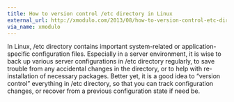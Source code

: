 ```yaml
---
title: How to version control /etc directory in Linux
external_url: http://xmodulo.com/2013/08/how-to-version-control-etc-directory-in-linux.html
via_name: xmodulo
---
```

In Linux, /etc directory contains important system-related or application-specific configuration files. Especially in a server environment, it is wise to back up various server configurations in /etc directory regularly, to save trouble from any accidental changes in the directory, or to help with re-installation of necessary packages. Better yet, it is a good idea to “version control” everything in /etc directory, so that you can track configuration changes, or recover from a previous configuration state if need be.
